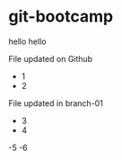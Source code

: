 # git-bootcamp

hello hello

File updated on Github
 - 1
 - 2

File updated in branch-01
- 3 
- 4

-5
-6
